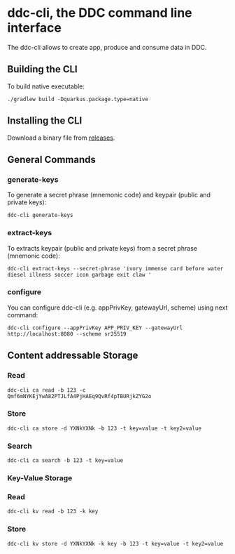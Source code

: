 # ddc-cli, the DDC command line interface

The ddc-cli allows to create app, produce and consume data in DDC.

## Building the CLI

To build native executable:

```
./gradlew build -Dquarkus.package.type=native 
```

## Installing the CLI

Download a binary file from [releases](https://github.com/Cerebellum-Network/ddc-cli/releases).

## General Commands

### generate-keys

To generate a secret phrase (mnemonic code) and keypair (public and private keys):

```shell script
ddc-cli generate-keys
```

### extract-keys

To extracts keypair (public and private keys) from a secret phrase (mnemonic code):

```shell script
ddc-cli extract-keys --secret-phrase 'ivory immense card before water diesel illness soccer icon garbage exit claw '
```

### configure

You can configure ddc-cli (e.g. appPrivKey, gatewayUrl, scheme) using next
command:

```shell script
ddc-cli configure --appPrivKey APP_PRIV_KEY --gatewayUrl http://localhost:8080 --scheme sr25519
```

## Content addressable Storage

### Read

```shell script
ddc-cli ca read -b 123 -c Qmf6mNYKEjYwA82PTJLfA4PjHAEq9QvRf4pTBURjkZYG2o
```

### Store

```shell script
ddc-cli ca store -d YXNkYXNk -b 123 -t key=value -t key2=value
```

### Search

```shell script
ddc-cli ca search -b 123 -t key=value
```

### Key-Value Storage

### Read

```shell script
ddc-cli kv read -b 123 -k key
```

### Store

```shell script
ddc-cli kv store -d YXNkYXNk -k key -b 123 -t key=value -t key2=value
```